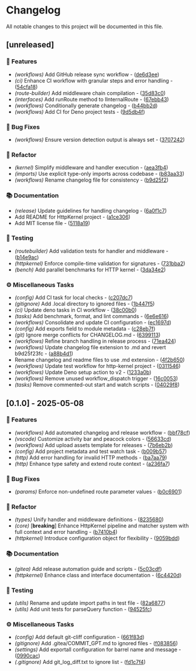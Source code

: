 # Changelog

All notable changes to this project will be documented in this file.

## [unreleased]

### 🚀 Features

- *(workflows)* Add GitHub release sync workflow - ([de6d3ee](https://git.0xmax42.io/maxp/http-kernel/commit/de6d3ee389b0d92c5056e47be85da1d0c41f62af))
- *(ci)* Enhance CI workflow with granular steps and error handling - ([54cfa18](https://git.0xmax42.io/maxp/http-kernel/commit/54cfa1888e13d0872b5411e83d3d45925f2687ee))
- *(route-builder)* Add middleware chain compilation - ([35d83c0](https://git.0xmax42.io/maxp/http-kernel/commit/35d83c073ef8644d657195c332b463d18e856e18))
- *(interfaces)* Add runRoute method to IInternalRoute - ([67ebb43](https://git.0xmax42.io/maxp/http-kernel/commit/67ebb4307a2a1c588b78f8f0c498d1a4276ad09b))
- *(workflows)* Conditionally generate changelog - ([b44bb2d](https://git.0xmax42.io/maxp/http-kernel/commit/b44bb2ddafe99c85b25229d2c4a0dfeacf750052))
- *(workflows)* Add CI for Deno project tests - ([9d5db4f](https://git.0xmax42.io/maxp/http-kernel/commit/9d5db4f414cf961248f2b879f2b132b81a32cb92))

### 🐛 Bug Fixes

- *(workflows)* Ensure version detection output is always set - ([3707242](https://git.0xmax42.io/maxp/http-kernel/commit/3707242d278e15c55a41056bb64810f6824d24b3))

### 🚜 Refactor

- *(kernel)* Simplify middleware and handler execution - ([aea3fb4](https://git.0xmax42.io/maxp/http-kernel/commit/aea3fb45e7c099a38440c85783747e80fca54ba6))
- *(imports)* Use explicit type-only imports across codebase - ([b83aa33](https://git.0xmax42.io/maxp/http-kernel/commit/b83aa330b34523e5102ab98ee61dedbbd62d4656))
- *(workflows)* Rename changelog file for consistency - ([b9d25f2](https://git.0xmax42.io/maxp/http-kernel/commit/b9d25f23fc6ad7696deee319024aa5b1af4d98c0))

### 📚 Documentation

- *(release)* Update guidelines for handling changelog - ([6a0f1c7](https://git.0xmax42.io/maxp/http-kernel/commit/6a0f1c774bc01ab976090612bbc361576feb3942))
- Add README for HttpKernel project - ([a1ce306](https://git.0xmax42.io/maxp/http-kernel/commit/a1ce30627c68a3f869eb6a104308322af8596dc1))
- Add MIT license file - ([5118a19](https://git.0xmax42.io/maxp/http-kernel/commit/5118a19aeaa1102591aa7fe093fdec1aa19dc7f5))

### 🧪 Testing

- *(routebuilder)* Add validation tests for handler and middleware - ([b14e9ac](https://git.0xmax42.io/maxp/http-kernel/commit/b14e9acc5f9617a01886e7734b2ae717b86de03e))
- *(httpkernel)* Enforce compile-time validation for signatures - ([731bba2](https://git.0xmax42.io/maxp/http-kernel/commit/731bba22d88df077b0a39293ddd1a3eec3bf96e8))
- *(bench)* Add parallel benchmarks for HTTP kernel - ([3da34e2](https://git.0xmax42.io/maxp/http-kernel/commit/3da34e268426b92510c7f9b730a2fa297dca6fbf))

### ⚙️ Miscellaneous Tasks

- *(config)* Add CI task for local checks - ([c207dc7](https://git.0xmax42.io/maxp/http-kernel/commit/c207dc7392d9f40e7b7c736eadf6c9c7bbf9b7d4))
- *(gitignore)* Add .local directory to ignored files - ([1b447f5](https://git.0xmax42.io/maxp/http-kernel/commit/1b447f51900b3a1a7f1be9d5192fd5aba37bdbc4))
- *(ci)* Update deno tasks in CI workflow - ([38c00b0](https://git.0xmax42.io/maxp/http-kernel/commit/38c00b035bfd05c83d5898c97c9423a653db0840))
- *(tasks)* Add benchmark, format, and lint commands - ([6e6e616](https://git.0xmax42.io/maxp/http-kernel/commit/6e6e61693fef3b11a81ce260d80bc93edae1e718))
- *(workflows)* Consolidate and update CI configuration - ([ec1697d](https://git.0xmax42.io/maxp/http-kernel/commit/ec1697df94b5378f1766663e278a41d403a64336))
- *(config)* Add exports field to module metadata - ([c28eb7f](https://git.0xmax42.io/maxp/http-kernel/commit/c28eb7f28dfaa8d3fdc540c4bcc306a3a8b9d6f8))
- *(git)* Ignore merge conflicts for CHANGELOG.md - ([6399113](https://git.0xmax42.io/maxp/http-kernel/commit/6399113e122e1207ebf4113aebd250358e31f461))
- *(workflows)* Refine branch handling in release process - ([71ea424](https://git.0xmax42.io/maxp/http-kernel/commit/71ea4247b35dc4afe5090d3c6502bfa936b5a947))
- *(workflows)* Update changelog file extension to .md and revert b9d25f23fc - ([a88b4d1](https://git.0xmax42.io/maxp/http-kernel/commit/a88b4d112f5c07664d41f6e9d03246307551f25d))
- Rename changelog and readme files to use .md extension - ([4f2b650](https://git.0xmax42.io/maxp/http-kernel/commit/4f2b65049f461ef377e7231905fd066cbc3c7fe0))
- *(workflows)* Update test workflow for http-kernel project - ([0311546](https://git.0xmax42.io/maxp/http-kernel/commit/03115464e0fb01b8ca00a2fdabde013d004ae8a2))
- *(workflows)* Update Deno setup action to v2 - ([1233a0b](https://git.0xmax42.io/maxp/http-kernel/commit/1233a0b7204d12a60f4b7bd1199242a4cb7c4579))
- *(workflows)* Remove unused workflow_dispatch trigger - ([16c0053](https://git.0xmax42.io/maxp/http-kernel/commit/16c0053964c72d01e5f555ec8f33c9eead160e69))
- *(tasks)* Remove commented-out start and watch scripts - ([04029f8](https://git.0xmax42.io/maxp/http-kernel/commit/04029f87a3b9dd24e8792b852ead9097e18d23c7))

## [0.1.0] - 2025-05-08

### 🚀 Features

- *(workflows)* Add automated changelog and release workflow - ([bbf78cf](https://git.0xmax42.io/maxp/http-kernel/commit/bbf78cff17be0cae651b8abf3e239103b26354bf))
- *(vscode)* Customize activity bar and peacock colors - ([56633cd](https://git.0xmax42.io/maxp/http-kernel/commit/56633cd95b37a8b2cfd8eb95982d07cd1f9b5126))
- *(workflows)* Add upload assets template for releases - ([7b6eb2b](https://git.0xmax42.io/maxp/http-kernel/commit/7b6eb2b57470198684a1dfa8b668351b8b9a91ae))
- *(config)* Add project metadata and test watch task - ([b009b57](https://git.0xmax42.io/maxp/http-kernel/commit/b009b5763d1824fc94fdc1e3d919fe2597158f84))
- *(http)* Add error handling for invalid HTTP methods - ([ba7aa79](https://git.0xmax42.io/maxp/http-kernel/commit/ba7aa79f56772213bf73b62bc6bf8810f3871127))
- *(http)* Enhance type safety and extend route context - ([a236fa7](https://git.0xmax42.io/maxp/http-kernel/commit/a236fa7c97ae49e6baf560d4ca92c6e83702b3ec))

### 🐛 Bug Fixes

- *(params)* Enforce non-undefined route parameter values - ([b0c6901](https://git.0xmax42.io/maxp/http-kernel/commit/b0c6901d7d272ec98b3d00ef2dd2848482892a25))

### 🚜 Refactor

- *(types)* Unify handler and middleware definitions - ([8235680](https://git.0xmax42.io/maxp/http-kernel/commit/8235680904c7f30f25b98b835d48376431108e91))
- *(core)* [**breaking**] Enhance HttpKernel pipeline and matcher system with full context and error handling - ([b7410b4](https://git.0xmax42.io/maxp/http-kernel/commit/b7410b44dd8720e46ee2871aa1727ce5039ebad4))
- *(httpkernel)* Introduce configuration object for flexibility - ([9059bdd](https://git.0xmax42.io/maxp/http-kernel/commit/9059bdda62081c8e775087cabe4c3406e42065a5))

### 📚 Documentation

- *(gitea)* Add release automation guide and scripts - ([5c03cdf](https://git.0xmax42.io/maxp/http-kernel/commit/5c03cdfb031adeb6ee5d0de0889477d6d1efafef))
- *(httpkernel)* Enhance class and interface documentation - ([6c4420d](https://git.0xmax42.io/maxp/http-kernel/commit/6c4420d32f8e7fe317f7c1b0b45de2dcf8565ef5))

### 🧪 Testing

- *(utils)* Rename and update import paths in test file - ([82a6877](https://git.0xmax42.io/maxp/http-kernel/commit/82a687748558f15c2023861a0cc3a33095c86731))
- *(utils)* Add unit tests for parseQuery function - ([94525fc](https://git.0xmax42.io/maxp/http-kernel/commit/94525fce5299f3417801f0152a475892e1edac30))

### ⚙️ Miscellaneous Tasks

- *(config)* Add default git-cliff configuration - ([661f83d](https://git.0xmax42.io/maxp/http-kernel/commit/661f83d1fd0101aa0d5d06b60f6eeb68efac6ceb))
- *(gitignore)* Add .gitea/COMMIT_GPT.md to ignored files - ([f083856](https://git.0xmax42.io/maxp/http-kernel/commit/f0838567b46822327fe739d8de099722e405dfa3))
- *(settings)* Add exportall configuration for barrel name and message - ([0990cac](https://git.0xmax42.io/maxp/http-kernel/commit/0990cacb225e1cbbbbb2a288501df7de9641294f))
- *(.gitignore)* Add git_log_diff.txt to ignore list - ([fd1c7f4](https://git.0xmax42.io/maxp/http-kernel/commit/fd1c7f4170ffffd55ab276090f8b90ee82b853fc))


